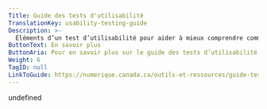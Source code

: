 ```yaml
---
Title: Guide des tests d'utilisabilité
TranslationKey: usability-testing-guide
Description: >-
  Éléments d’un test d’utilisabilité pour aider à mieux comprendre comment les gens utilisent un service.
ButtonText: En savoir plus
ButtonAria: Pour en savoir plus sur le guide des tests d’utilisabilité.
Weight: 6
TagID: null
LinkToGuide: https://numerique.canada.ca/outils-et-ressources/guide-tests-d-utilisabilite/
---
```


undefined
